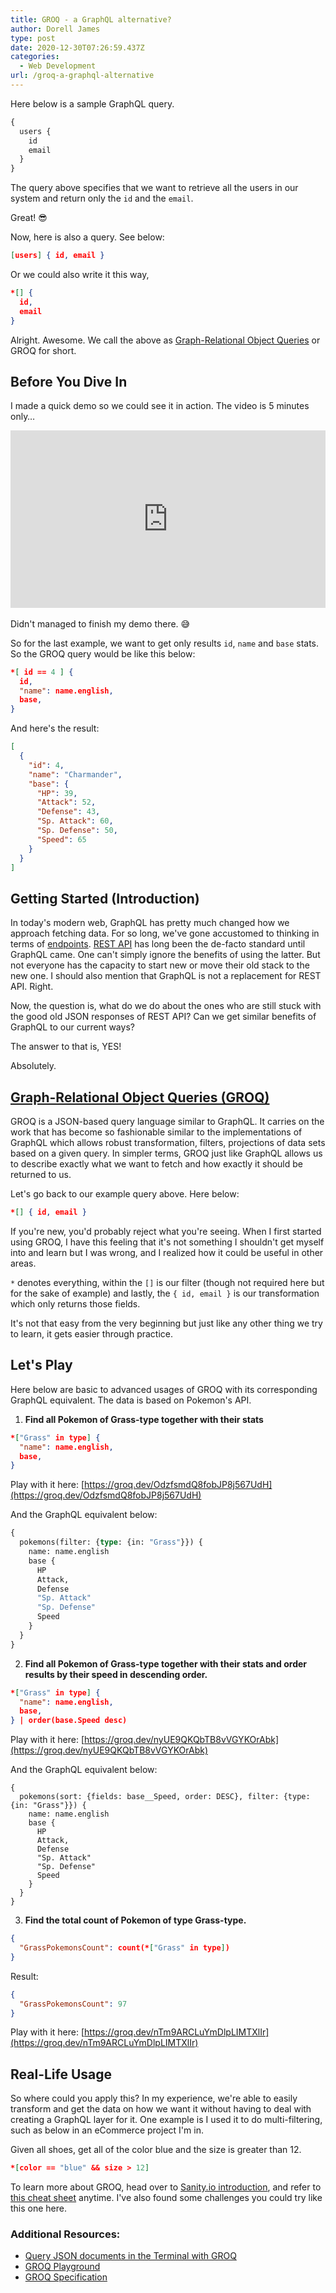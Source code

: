 ```yaml
---
title: GROQ - a GraphQL alternative?
author: Dorell James
type: post
date: 2020-12-30T07:26:59.437Z
categories:
  - Web Development
url: /groq-a-graphql-alternative
---
```


Here below is a sample GraphQL query.

```graphql
{
  users {
    id
    email
  }
}
```

The query above specifies that we want to retrieve all the users in our system and return only the `id` and the `email`.

Great! 😎

Now, here is also a query. See below:

```json
[users] { id, email }
```

Or we could also write it this way,

```json
*[] {
  id,
  email
}

```

Alright. Awesome. We call the above as [Graph-Relational Object Queries](https://www.sanity.io/docs/groq) or GROQ for short.

## Before You Dive In

I made a quick demo so we could see it in action. The video is 5 minutes only…

<div style="position: relative; padding-bottom: 56.25%; height: 0;"><iframe src="https://www.loom.com/embed/53581656dba94c0a9990352374a3405a" frameborder="0" webkitallowfullscreen mozallowfullscreen allowfullscreen style="position: absolute; top: 0; left: 0; width: 100%; height: 100%;"></iframe></div>

<br/>
Didn't managed to finish my demo there. 😅

So for the last example, we want to get only results `id`, `name` and `base` stats. So the GROQ query would be like this below:

```json
*[ id == 4 ] {
  id,
  "name": name.english,
  base,
}
```

And here's the result:

```json
[
  {
    "id": 4,
    "name": "Charmander",
    "base": {
      "HP": 39,
      "Attack": 52,
      "Defense": 43,
      "Sp. Attack": 60,
      "Sp. Defense": 50,
      "Speed": 65
    }
  }
]
```

## Getting Started (Introduction)

In today's modern web, GraphQL has pretty much changed how we approach fetching data. For so long, we've gone accustomed to thinking in terms of [endpoints](https://searchapparchitecture.techtarget.com/definition/API-endpoint). [REST API](https://en.wikipedia.org/wiki/Representational_state_transfer) has long been the de-facto standard until GraphQL came. One can't simply ignore the benefits of using the latter. But not everyone has the capacity to start new or move their old stack to the new one. I should also mention that GraphQL is not a replacement for REST API. Right.

Now, the question is, what do we do about the ones who are still stuck with the good old JSON responses of REST API? Can we get similar benefits of GraphQL to our current ways?

The answer to that is, YES!

Absolutely.

## [Graph-Relational Object Queries (GROQ)](https://www.sanity.io/docs/groq)

GROQ is a JSON-based query language similar to GraphQL. It carries on the work that has become so fashionable similar to the implementations of GraphQL which allows robust transformation, filters, projections of data sets based on a given query. In simpler terms, GROQ just like GraphQL allows us to describe exactly what we want to fetch and how exactly it should be returned to us.

Let's go back to our example query above. Here below:

```json
*[] { id, email }
```

If you're new, you'd probably reject what you're seeing. When I first started using GROQ, I have this feeling that it's not something I shouldn't get myself into and learn but I was wrong, and I realized how it could be useful in other areas.

`*` denotes everything, within the `[]` is our filter (though not required here but for the sake of example) and lastly, the `{ id, email }` is our transformation which only returns those fields.

It's not that easy from the very beginning but just like any other thing we try to learn, it gets easier through practice.

## Let's Play

Here below are basic to advanced usages of GROQ with its corresponding GraphQL equivalent. The data is based on Pokemon's API.

1. **Find all Pokemon of Grass-type together with their stats**

```json
*["Grass" in type] {
  "name": name.english,
  base,
}
```

Play with it here: [https://groq.dev/OdzfsmdQ8fobJP8j567UdH](https://groq.dev/OdzfsmdQ8fobJP8j567UdH)

And the GraphQL equivalent below:

```graphql
{
  pokemons(filter: {type: {in: "Grass"}}) {
    name: name.english
    base {
      HP
      Attack,
      Defense
      "Sp. Attack"
      "Sp. Defense"
      Speed
    }
  }
}
```

2. **Find all Pokemon of Grass-type together with their stats and order results by their speed in descending order.**

```json
*["Grass" in type] {
  "name": name.english,
  base,
} | order(base.Speed desc)
```

Play with it here: [https://groq.dev/nyUE9QKQbTB8vVGYKOrAbk](https://groq.dev/nyUE9QKQbTB8vVGYKOrAbk)

And the GraphQL equivalent below:

```grapqhl
{
  pokemons(sort: {fields: base__Speed, order: DESC}, filter: {type: {in: "Grass"}}) {
    name: name.english
    base {
      HP
      Attack,
      Defense
      "Sp. Attack"
      "Sp. Defense"
      Speed
    }
  }
}
```

3. **Find the total count of Pokemon of type Grass-type.**

```json
{
  "GrassPokemonsCount": count(*["Grass" in type])
}
```

Result:

```json
{
  "GrassPokemonsCount": 97
}
```

Play with it here: [https://groq.dev/nTm9ARCLuYmDlpLIMTXlIr](https://groq.dev/nTm9ARCLuYmDlpLIMTXlIr)

## Real-Life Usage

So where could you apply this? In my experience, we're able to easily transform and get the data on how we want it without having to deal with creating a GraphQL layer for it. One example is I used it to do multi-filtering, such as below in an eCommerce project I'm in.

Given all shoes, get all of the color blue and the size is greater than 12.

```json
*[color == "blue" && size > 12]
```

To learn more about GROQ, head over to [Sanity.io introduction](https://www.sanity.io/docs/how-queries-work), and refer to [this cheat sheet](https://www.sanity.io/docs/query-cheat-sheet) anytime.
I've also found some challenges you could try like this one here.

### Additional Resources:

- [Query JSON documents in the Terminal with GROQ](https://css-tricks.com/query-json-documents-in-the-terminal-with-groq/)
- [GROQ Playground](https://groq.dev/)
- [GROQ Specification](https://sanity-io.github.io/GROQ/)
